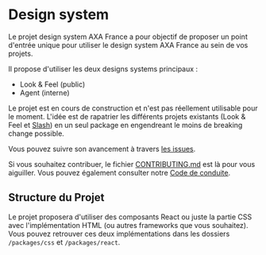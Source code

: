 # Design system

Le projet design system AXA France a pour objectif de proposer un point d'entrée unique pour utiliser le design system AXA France au sein de vos projets.

Il propose d'utiliser les deux designs systems principaux : 
- Look & Feel (public)
- Agent (interne)

Le projet est en cours de construction et n'est pas réellement utilisable pour le moment. L'idée est de rapatrier les différents projets existants (Look & Feel et [Slash](https://github.com/AxaFrance/react-toolkit)) en un seul package en engendreant le moins de breaking change possible.

Vous pouvez suivre son avancement à travers [les issues](https://github.com/AxaFrance/design-system/issues).

Si vous souhaitez contribuer, le fichier [CONTRIBUTING.md](./CONTRIBUTING.md) est là pour vous aiguiller.
Vous pouvez également consulter notre [Code de conduite](./CODE_OF_CONDUCT.md).

## Structure du Projet

Le projet proposera d'utiliser des composants React ou juste la partie CSS avec l'implémentation HTML (ou autres frameworks que vous souhaitez). Vous pouvez retrouver ces deux implémentations dans les dossiers `/packages/css` et `/packages/react`.